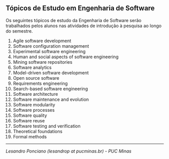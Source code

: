## Tópicos de Estudo em Engenharia de Software ##

Os seguintes tópicos de estudo da Engenharia de Software serão trabalhados pelos alunos nas atividades de introdução à pesquisa ao longo do semestre.

1. Agile software development
1. Software configuration management
1. Experimental software engineering
1. Human and social aspects of software engineering
1. Mining software repositories
1. Software analytics
1. Model-driven software development
1. Open source software
1. Requirements engineering
1. Search-based software engineering
1. Software architecture
1. Software maintenance and evolution
1. Software modularity
1. Software processes
1. Software quality
1. Software reuse
1. Software testing and verification
1. Theoretical foundations 
1. Formal methods


---

_Lesandro Ponciano (lesandrop at pucminas.br) - PUC Minas_
